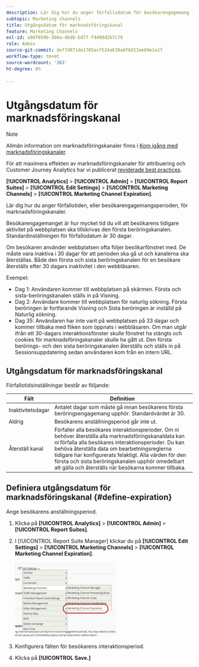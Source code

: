 ```yaml
---
description: Lär dig hur du anger förfallodatum för besökarengagemang i marknadsföringskanaler.
subtopic: Marketing channels
title: Utgångsdatum för marknadsföringskanal
feature: Marketing Channels
exl-id: a9df659b-3b6a-4bdb-bd77-f4490d2b7c79
role: Admin
source-git-commit: def7d071de1765acf524a638a8f8d13ae69e1a1f
workflow-type: tm+mt
source-wordcount: '363'
ht-degree: 0%

---
```


# Utgångsdatum för marknadsföringskanal

>[!NOTE]
>
> Allmän information om marknadsföringskanaler finns i [Kom igång med marknadsföringskanaler](/help/components/c-marketing-channels/c-getting-started-mchannel.md).
>
> För att maximera effekten av marknadsföringskanaler för attribuering och Customer Journey Analytics har vi publicerat [reviderade best practices](/help/components/c-marketing-channels/mchannel-best-practices.md).

**[!UICONTROL Analytics]** > **[!UICONTROL Admin]** > **[!UICONTROL Report Suites]** > **[!UICONTROL Edit Settings]** > **[!UICONTROL Marketing Channels]** > **[!UICONTROL Marketing Channel Expiration]**.

Lär dig hur du anger förfallotiden, eller besökarengagemangsperioden, för marknadsföringskanaler.

Besökarengagemanget är hur mycket tid du vill att besökarens tidigare aktivitet på webbplatsen ska tillskrivas den första beröringskanalen. Standardinställningen för förfallodatum är 30 dagar.

Om besökaren använder webbplatsen ofta följer besökarfönstret med. De måste vara inaktiva i 30 dagar för att perioden ska gå ut och kanalerna ska återställas. Både den första och sista beröringskanalen för en besökare återställs efter 30 dagars inaktivitet i den webbläsaren.

Exempel:

* Dag 1: Användaren kommer till webbplatsen på skärmen. Första och sista-beröringskanalen ställs in på Visning.
* Dag 2: Användare kommer till webbplatsen för naturlig sökning. Första beröringen är fortfarande Visning och Sista beröringen är inställd på Naturlig sökning.
* Dag 35: Användaren har inte varit på webbplatsen på 33 dagar och kommer tillbaka med fliken som öppnats i webbläsaren. Om man utgår ifrån ett 30-dagars interaktionsfönster skulle fönstret ha stängts och cookies för marknadsföringskanaler skulle ha gått ut. Den första berörings- och den sista beröringskanalen återställs och ställs in på Sessionsuppdatering sedan användaren kom från en intern URL.

## Utgångsdatum för marknadsföringskanal

Förfallotidsinställningar består av följande:

| Fält | Definition |
|--- |--- |
| Inaktivitetsdagar | Antalet dagar som måste gå innan besökarens första beröringsengagemang upphör. Standardvärdet är 30. |
| Aldrig | Besökarens anställningsperiod går inte ut. |
| Återställ kanal | Förfaller alla besökares interaktionsperioder.  Om ni behöver återställa alla marknadsföringskanaldata kan ni förfalla alla besökares interaktionsperioder. Du kan behöva återställa data om bearbetningsreglerna tidigare har konfigurerats felaktigt. Alla värden för den första och sista beröringskanalen upphör omedelbart att gälla och återställs när besökarna kommer tillbaka. |

## Definiera utgångsdatum för marknadsföringskanal {#define-expiration}

Ange besökarens anställningsperiod.

1. Klicka på **[!UICONTROL Analytics]** > **[!UICONTROL Admin]** > **[!UICONTROL Report Suites]**.
2. I [!UICONTROL Report Suite Manager] klickar du på **[!UICONTROL Edit Settings]** > **[!UICONTROL Marketing Channels]** > **[!UICONTROL Marketing Channel Expiration]**.

   ![](assets/mchannel_expiration.png)

3. Konfigurera fälten för besökarens interaktionsperiod.
4. Klicka på **[!UICONTROL Save.]**
